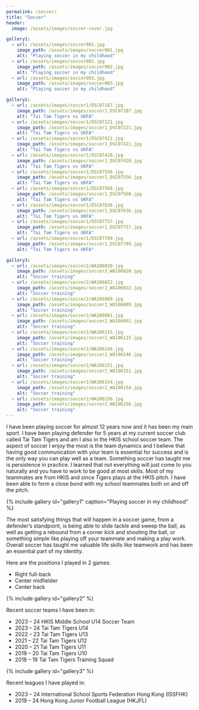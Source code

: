 ```yaml
---
permalink: /soccer/
title: "Soccer"
header:
  image: /assets/images/soccer-cover.jpg

gallery1:
  - url: /assets/images/soccer001.jpg
    image_path: /assets/images/soccer001.jpg
    alt: "Playing soccer in my childhood"
  - url: /assets/images/soccer002.jpg
    image_path: /assets/images/soccer002.jpg
    alt: "Playing soccer in my childhood"
  - url: /assets/images/soccer003.jpg
    image_path: /assets/images/soccer003.jpg
    alt: "Playing soccer in my childhood"

gallery2:
  - url: /assets/images/soccer1/DSC07187.jpg
    image_path: /assets/images/soccer1_DSC07187.jpg
    alt: "Tai Tam Tigers vs UKFA"
  - url: /assets/images/soccer1/DSC07221.jpg
    image_path: /assets/images/soccer1_DSC07221.jpg
    alt: "Tai Tam Tigers vs UKFA"
  - url: /assets/images/soccer1/DSC07421.jpg
    image_path: /assets/images/soccer1_DSC07421.jpg
    alt: "Tai Tam Tigers vs UKFA"
  - url: /assets/images/soccer1/DSC07428.jpg
    image_path: /assets/images/soccer1_DSC07428.jpg
    alt: "Tai Tam Tigers vs UKFA"
  - url: /assets/images/soccer1/DSC07556.jpg
    image_path: /assets/images/soccer1_DSC07556.jpg
    alt: "Tai Tam Tigers vs UKFA"
  - url: /assets/images/soccer1/DSC07568.jpg
    image_path: /assets/images/soccer1_DSC07568.jpg
    alt: "Tai Tam Tigers vs UKFA"
  - url: /assets/images/soccer1/DSC07636.jpg
    image_path: /assets/images/soccer1_DSC07636.jpg
    alt: "Tai Tam Tigers vs UKFA"
  - url: /assets/images/soccer1/DSC07757.jpg
    image_path: /assets/images/soccer1_DSC07757.jpg
    alt: "Tai Tam Tigers vs UKFA"
  - url: /assets/images/soccer1/DSC07789.jpg
    image_path: /assets/images/soccer1_DSC07789.jpg
    alt: "Tai Tam Tigers vs UKFA"

gallery3:
  - url: /assets/images/soccer2/WA106020.jpg
    image_path: /assets/images/soccer2_WA106020.jpg
    alt: "Soccer training"
  - url: /assets/images/soccer2/WA106022.jpg
    image_path: /assets/images/soccer2_WA106022.jpg
    alt: "Soccer training"
  - url: /assets/images/soccer2/WA106089.jpg
    image_path: /assets/images/soccer2_WA106089.jpg
    alt: "Soccer training"
  - url: /assets/images/soccer2/WA106091.jpg
    image_path: /assets/images/soccer2_WA106091.jpg
    alt: "Soccer training"
  - url: /assets/images/soccer2/WA106115.jpg
    image_path: /assets/images/soccer2_WA106115.jpg
    alt: "Soccer training"
  - url: /assets/images/soccer2/WA106146.jpg
    image_path: /assets/images/soccer2_WA106146.jpg
    alt: "Soccer training"
  - url: /assets/images/soccer2/WA106151.jpg
    image_path: /assets/images/soccer2_WA106151.jpg
    alt: "Soccer training"
  - url: /assets/images/soccer2/WA106154.jpg
    image_path: /assets/images/soccer2_WA106154.jpg
    alt: "Soccer training"
  - url: /assets/images/soccer2/WA106156.jpg
    image_path: /assets/images/soccer2_WA106156.jpg
    alt: "Soccer training"        
---
```


I have been playing soccer for almost 12 years now and it has been my main sport. I have been playing defender for 5 years at my current soccer club called Tai Tam Tigers and am I also in the HKIS school soccer team. The aspect of soccer I enjoy the most is the team dynamics and I believe that having good communication with your team is essential for success and is the only way you can play well as a team. Something soccer has taught me is persistence in practice. I learned that not everything will just come to you naturally and you have to work to be good at most skills. Most of my teammates are from HKIS and since Tigers plays at the HKIS pitch. I have been able to form a close bond with my school teammates both on and off the pitch.

{% include gallery id="gallery1" caption="Playing soccer in my childhood" %}

The most satisfying things that will happen in a soccer game, from a defender’s standpoint, is being able to slide tackle and sweep the ball, as well as getting a rebound from a corner kick and shooting the ball, or something simple like playing off your teammate and making a play work. Overall soccer has taught me valuable life skills like teamwork and has been an essential part of my identity.

Here are the positions I played in 2 games:

- Right full-back
- Center midfielder
- Center back

{% include gallery id="gallery2" %}

Recent soccer teams I have been in:

- 2023 – 24 HKIS Middle School U14 Soccer Team
- 2023 – 24 Tai Tam Tigers U14
- 2022 – 23 Tai Tam Tigers U13
- 2021 – 22 Tai Tam Tigers U12
- 2020 – 21 Tai Tam Tigers U11
- 2019 – 20 Tai Tam Tigers U10
- 2018 – 19 Tai Tam Tigers Training Squad

{% include gallery id="gallery3" %}

Recent leagues I have played in:

- 2023 – 24 International School Sports Federation Hong Kong (ISSFHK)
- 2019 – 24 Hong Kong Junior Football League (HKJFL)
